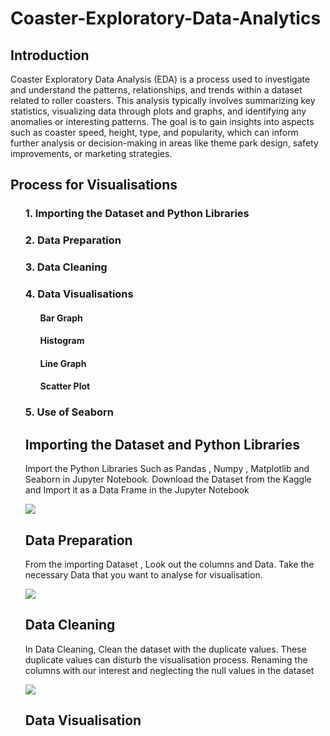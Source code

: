 # Coaster-Exploratory-Data-Analytics

<h2>Introduction</h2>
<p>Coaster Exploratory Data Analysis (EDA) is a process used to investigate and understand the patterns, relationships, and trends within a dataset related to roller coasters. This analysis typically involves summarizing key statistics, visualizing data through plots and graphs, and identifying any anomalies or interesting patterns. The goal is to gain insights into aspects such as coaster speed, height, type, and popularity, which can inform further analysis or decision-making in areas like theme park design, safety improvements, or marketing strategies.</p>

<h2>Process for Visualisations</h2>
<ol><h3>1. Importing the Dataset and Python Libraries</h3>
    <h3>2. Data Preparation</h3>
    <h3>3. Data Cleaning</h3>
    <h3>4. Data Visualisations</h3>
    <ol><h4>Bar Graph</h4>
    <h4>Histogram</h4>
    <h4>Line Graph</h4>
    <h4>Scatter Plot</h4></ol>
    <h3>5. Use of Seaborn </h3>

<h2>Importing the Dataset and Python Libraries</h2>
<p> Import the Python Libraries Such as Pandas , Numpy , Matplotlib and Seaborn in Jupyter Notebook. Download the Dataset from the Kaggle and Import it as a Data Frame in the Jupyter Notebook</p>
<img src="https://github.com/user-attachments/assets/4997799c-2fe8-477f-8544-0ba6a6250a12">  
<h2>Data Preparation </h2>
<p> From the importing Dataset , Look out the columns and Data. Take the necessary Data that you want to analyse for visualisation.</p>
<img src="https://github.com/user-attachments/assets/3349dc62-3062-4506-a59f-bf2e2f7143a1">
<h2>Data Cleaning</h2>
<p>In Data Cleaning, Clean the dataset with the duplicate values. These duplicate values can disturb the visualisation process. Renaming the columns with our interest and neglecting the null values in the dataset</p>
<img src="https://github.com/user-attachments/assets/4048d541-742d-4026-a7ac-221784d2ec89">
<h2>Data Visualisation</h2>

